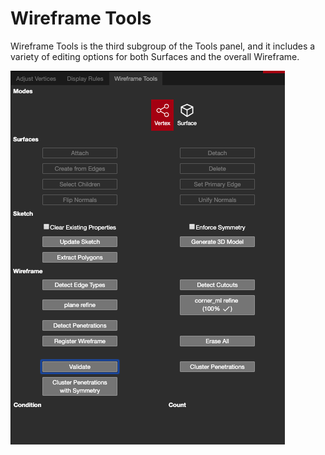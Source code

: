 # Wireframe Tools

Wireframe Tools is the third subgroup of the Tools panel, and it includes a variety of editing options for both Surfaces and the overall Wireframe.

![](../../.gitbook/assets/wireframe-tools.png)

